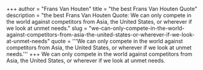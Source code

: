 +++
author = "Frans Van Houten"
title = "the best Frans Van Houten Quote"
description = "the best Frans Van Houten Quote: We can only compete in the world against competitors from Asia, the United States, or wherever if we look at unmet needs."
slug = "we-can-only-compete-in-the-world-against-competitors-from-asia-the-united-states-or-wherever-if-we-look-at-unmet-needs"
quote = '''We can only compete in the world against competitors from Asia, the United States, or wherever if we look at unmet needs.'''
+++
We can only compete in the world against competitors from Asia, the United States, or wherever if we look at unmet needs.
